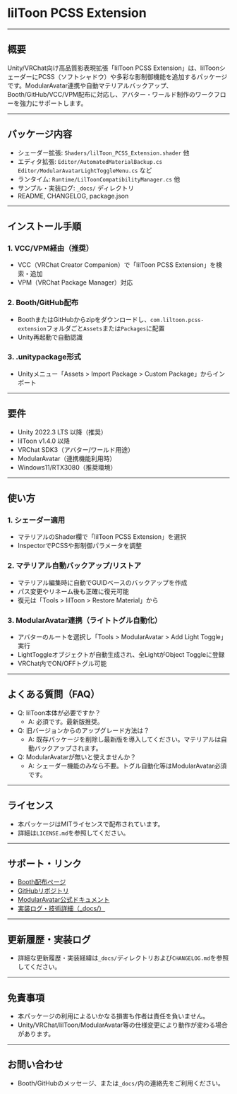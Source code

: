 # lilToon PCSS Extension

---

## 概要
Unity/VRChat向け高品質影表現拡張「lilToon PCSS Extension」は、lilToonシェーダーにPCSS（ソフトシャドウ）や多彩な影制御機能を追加するパッケージです。ModularAvatar連携や自動マテリアルバックアップ、Booth/GitHub/VCC/VPM配布に対応し、アバター・ワールド制作のワークフローを強力にサポートします。

---

## パッケージ内容
- シェーダー拡張: `Shaders/lilToon_PCSS_Extension.shader` 他
- エディタ拡張: `Editor/AutomatedMaterialBackup.cs` `Editor/ModularAvatarLightToggleMenu.cs` など
- ランタイム: `Runtime/LilToonCompatibilityManager.cs` 他
- サンプル・実装ログ: `_docs/` ディレクトリ
- README, CHANGELOG, package.json

---

## インストール手順
### 1. VCC/VPM経由（推奨）
- VCC（VRChat Creator Companion）で「lilToon PCSS Extension」を検索・追加
- VPM（VRChat Package Manager）対応

### 2. Booth/GitHub配布
- BoothまたはGitHubからzipをダウンロードし、`com.liltoon.pcss-extension`フォルダごと`Assets`または`Packages`に配置
- Unity再起動で自動認識

### 3. .unitypackage形式
- Unityメニュー「Assets > Import Package > Custom Package」からインポート

---

## 要件
- Unity 2022.3 LTS 以降（推奨）
- lilToon v1.4.0 以降
- VRChat SDK3（アバター/ワールド用途）
- ModularAvatar（連携機能利用時）
- Windows11/RTX3080（推奨環境）

---

## 使い方
### 1. シェーダー適用
- マテリアルのShader欄で「lilToon PCSS Extension」を選択
- InspectorでPCSSや影制御パラメータを調整

### 2. マテリアル自動バックアップ/リストア
- マテリアル編集時に自動でGUIDベースのバックアップを作成
- パス変更やリネーム後も正確に復元可能
- 復元は「Tools > lilToon > Restore Material」から

### 3. ModularAvatar連携（ライトトグル自動化）
- アバターのルートを選択し「Tools > ModularAvatar > Add Light Toggle」実行
- LightToggleオブジェクトが自動生成され、全LightがObject Toggleに登録
- VRChat内でON/OFFトグル可能

---

## よくある質問（FAQ）
- Q: lilToon本体が必要ですか？
  - A: 必須です。最新版推奨。
- Q: 旧バージョンからのアップグレード方法は？
  - A: 既存パッケージを削除し最新版を導入してください。マテリアルは自動バックアップされます。
- Q: ModularAvatarが無いと使えませんか？
  - A: シェーダー機能のみなら不要。トグル自動化等はModularAvatar必須です。

---

## ライセンス
- 本パッケージはMITライセンスで配布されています。
- 詳細は`LICENSE.md`を参照してください。

---

## サポート・リンク
- [Booth配布ページ](https://booth.pm/ja/items/xxxxxx)
- [GitHubリポジトリ](https://github.com/xxxxxx/lilToon-PCSS-Extension)
- [ModularAvatar公式ドキュメント](https://modular-avatar.nadena.dev/docs/)
- [実装ログ・技術詳細（_docs/）](./_docs/)

---

## 更新履歴・実装ログ
- 詳細な更新履歴・実装経緯は`_docs/`ディレクトリおよび`CHANGELOG.md`を参照してください。

---

## 免責事項
- 本パッケージの利用によるいかなる損害も作者は責任を負いません。
- Unity/VRChat/lilToon/ModularAvatar等の仕様変更により動作が変わる場合があります。

---

## お問い合わせ
- Booth/GitHubのメッセージ、または`_docs/`内の連絡先をご利用ください。
